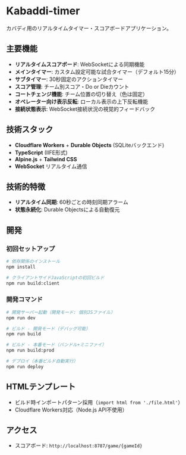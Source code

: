 # Kabaddi-timer
カバディ用のリアルタイムタイマー・スコアボードアプリケーション。

## 主要機能
- **リアルタイムスコアボード**: WebSocketによる同期機能
- **メインタイマー**: カスタム設定可能な試合タイマー（デフォルト15分）
- **サブタイマー**: 30秒固定のアクションタイマー
- **スコア管理**: チーム別スコア・Do or Dieカウント
- **コートチェンジ機能**: チーム位置の切り替え（色は固定）
- **オペレーター向け表示反転**: ローカル表示の上下反転機能
- **接続状態表示**: WebSocket接続状況の視覚的フィードバック

## 技術スタック
- **Cloudflare Workers** + **Durable Objects** (SQLiteバックエンド)
- **TypeScript** (IIFE形式)
- **Alpine.js** + **Tailwind CSS**
- **WebSocket** リアルタイム通信

## 技術的特徴
- **リアルタイム同期**: 60秒ごとの時刻同期アラーム
- **状態永続化**: Durable Objectsによる自動復元

## 開発

### 初回セットアップ
```bash
# 依存関係のインストール
npm install

# クライアントサイドJavaScriptの初回ビルド
npm run build:client
```

### 開発コマンド
```bash
# 開発サーバー起動（開発モード: 個別JSファイル）
npm run dev

# ビルド - 開発モード（デバッグ可能）
npm run build

# ビルド - 本番モード（バンドル+ミニファイ）
npm run build:prod

# デプロイ（本番ビルド自動実行）
npm run deploy
```

## HTMLテンプレート
- ビルド時インポートパターン採用（`import html from './file.html'`）
- Cloudflare Workers対応（Node.js API不使用）

## アクセス
- スコアボード: `http://localhost:8787/game/{gameId}`
